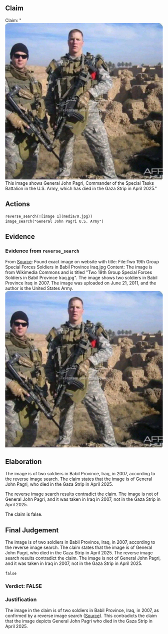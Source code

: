 ## Claim
Claim: "![image 1](media/0.jpg) This image shows General John Pagri, Commander of the Special Tasks Battalion in the U.S. Army, which has died in the Gaza Strip in April 2025."

## Actions
```
reverse_search(![image 1](media/0.jpg))
image_search("General John Pagri U.S. Army")
```

## Evidence
### Evidence from `reverse_search`
From [Source](https://en.wikipedia.org/wiki/File:Two_19th_Group_Special_Forces_Soldiers_in_Babil_Province_Iraq.jpg): Found exact image on website with title: File:Two 19th Group Special Forces Soldiers in Babil Province Iraq.jpg
Content: The image is from Wikimedia Commons and is titled "Two 19th Group Special Forces Soldiers in Babil Province Iraq.jpg". The image shows two soldiers in Babil Province Iraq in 2007. The image was uploaded on June 21, 2011, and the author is the United States Army. ![image 1](media/0.jpg)


## Elaboration
The image is of two soldiers in Babil Province, Iraq, in 2007, according to the reverse image search. The claim states that the image is of General John Pagri, who died in the Gaza Strip in April 2025.

The reverse image search results contradict the claim. The image is not of General John Pagri, and it was taken in Iraq in 2007, not in the Gaza Strip in April 2025.

The claim is false.


## Final Judgement
The image is of two soldiers in Babil Province, Iraq, in 2007, according to the reverse image search. The claim states that the image is of General John Pagri, who died in the Gaza Strip in April 2025. The reverse image search results contradict the claim. The image is not of General John Pagri, and it was taken in Iraq in 2007, not in the Gaza Strip in April 2025.

`false`

### Verdict: FALSE

### Justification
The image in the claim is of two soldiers in Babil Province, Iraq, in 2007, as confirmed by a reverse image search ([Source](https://en.wikipedia.org/wiki/File:Two_19th_Group_Special_Forces_Soldiers_in_Babil_Province_Iraq.jpg)). This contradicts the claim that the image depicts General John Pagri who died in the Gaza Strip in April 2025.
